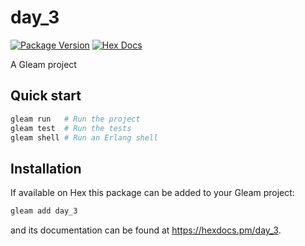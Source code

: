 # day_3

[![Package Version](https://img.shields.io/hexpm/v/day_3)](https://hex.pm/packages/day_3)
[![Hex Docs](https://img.shields.io/badge/hex-docs-ffaff3)](https://hexdocs.pm/day_3/)

A Gleam project

## Quick start

```sh
gleam run   # Run the project
gleam test  # Run the tests
gleam shell # Run an Erlang shell
```

## Installation

If available on Hex this package can be added to your Gleam project:

```sh
gleam add day_3
```

and its documentation can be found at <https://hexdocs.pm/day_3>.
